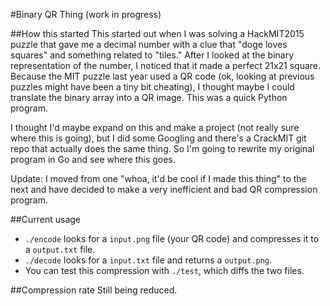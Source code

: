 #Binary QR Thing (work in progress)

##How this started
This started out when I was solving a HackMIT2015 puzzle that gave me a decimal number with a clue that "doge loves squares" and something related to "tiles." After I looked at the binary representation of the number, I noticed that it made a perfect 21x21 square. Because the MIT puzzle last year used a QR code (ok, looking at previous puzzles might have been a tiny bit cheating), I thought maybe I could translate the binary array into a QR image. This was a quick Python program.

I thought I'd maybe expand on this and make a project (not really sure where this is going), but I did some Googling and there's a CrackMIT git repo that actually does the same thing. So I'm going to rewrite my original program in Go and see where this goes.

Update: I moved from one "whoa, it'd be cool if I made this thing" to the next and have decided to make a very inefficient and bad QR compression program.

##Current usage
* `./encode` looks for a `input.png` file (your QR code) and compresses it to a `output.txt` file. 
* `./decode` looks for a `input.txt` file and returns a `output.png`. 
* You can test this compression with `./test`, which diffs the two files.

##Compression rate
Still being reduced. 
